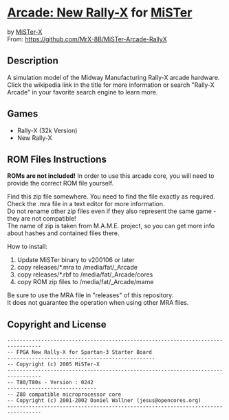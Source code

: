 # [Arcade: New Rally-X](https://www.arcade-museum.com/game_detail.php?game_id=9259) for [MiSTer](https://github.com/MiSTer-devel/Main_MiSTer/wiki)

by [MiSTer-X](https://twitter.com/mrx_8b)  
From: https://github.com/MrX-8B/MiSTer-Arcade-RallyX

## Description

A simulation model of the Midway Manufacturing Rally-X arcade hardware. Click the wikipedia link in the title for more information or search "Rally-X Arcade" in your favorite search engine to learn more.

## Games

* Rally-X (32k Version)
* New Rally-X

## ROM Files Instructions

**ROMs are not included!** In order to use this arcade core, you will need to provide the correct ROM file yourself.

Find this zip file somewhere. You need to find the file exactly as required. Check the .mra file in a text editor for more information.  
Do not rename other zip files even if they also represent the same game - they are not compatible!  
The name of zip is taken from M.A.M.E. project, so you can get more info about hashes and contained files there.

How to install:
1. Update MiSTer binary to v200106 or later
2. copy releases/*.mra to /media/fat/_Arcade
3. copy releases/*.rbf to /media/fat/_Arcade/cores
4. copy ROM zip files  to /media/fat/_Arcade/mame

Be sure to use the MRA file in "releases" of this repository.  
It does not guarantee the operation when using other MRA files.

## Copyright and License

```
---------------------------------------------------------------------------------
-- FPGA New Rally-X for Spartan-3 Starter Board
------------------------------------------------
-- Copyright (c) 2005 MiSTer-X
---------------------------------------------------------------------------------
-- T80/T80s - Version : 0242
-----------------------------
-- Z80 compatible microprocessor core
-- Copyright (c) 2001-2002 Daniel Wallner (jesus@opencores.org)
---------------------------------------------------------------------------------
```

